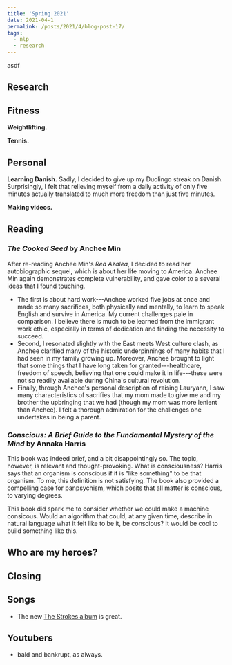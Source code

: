 ```yaml
---
title: 'Spring 2021'
date: 2021-04-1
permalink: /posts/2021/4/blog-post-17/
tags:
  - nlp
  - research
---
```


asdf

Research
------



Fitness
------

**Weightlifting.** 


**Tennis.** 


Personal
------

**Learning Danish.** Sadly, I decided to give up my Duolingo streak on Danish. Surprisingly, I felt that relieving myself from a daily activity of only five minutes actually translated to much more freedom than just five minutes. 

**Making videos.** 

Reading
------

### *The Cooked Seed* by Anchee Min
After re-reading Anchee Min's *Red Azalea*, I decided to read her autobiographic sequel, which is about her life moving to America. Anchee Min again demonstrates complete vulnerability, and gave color to a several ideas that I found touching. 
* The first is about hard work---Anchee worked five jobs at once and made so many sacrifices, both physically and mentally, to learn to speak English and survive in America. My current challenges pale in comparison. I believe there is much to be learned from the immigrant work ethic, especially in terms of dedication and finding the necessity to succeed. 
* Second, I resonated slightly with the East meets West culture clash, as Anchee clarified many of the historic underpinnings of many habits that I had seen in my family growing up. Moreover, Anchee brought to light that some things that I have long taken for granted---healthcare, freedom of speech, believing that one could make it in life---these were not so readily available during China's cultural revolution. 
* Finally, through Anchee's personal description of raising Lauryann, I saw many characteristics of sacrifies that my mom made to give me and my brother the upbringing that we had (though my mom was more lenient than Anchee). I felt a thorough admiration for the challenges one undertakes in being a parent. 

### *Conscious: A Brief Guide to the Fundamental Mystery of the Mind* by Annaka Harris
This book was indeed brief, and a bit disappointingly so. The topic, however, is relevant and thought-provoking. What is consciousness? Harris says that an organism is conscious if it is "like something" to be that organism. To me, this definition is not satisfying. The book also provided a compelling case for panpsychism, which posits that all matter is conscious, to varying degrees.

This book did spark me to consider whether we could make a machine consicous. Would an algorithm that could, at any given time, describe in natural language what it felt like to be it, be conscious? It would be cool to build something like this.


Who are my heroes?
------



Closing
------



Songs
------
- The new [The Strokes album](https://www.youtube.com/watch?v=4yn98ht1ViU&ab_channel=rivertine) is great. 

Youtubers
------
- bald and bankrupt, as always. 
